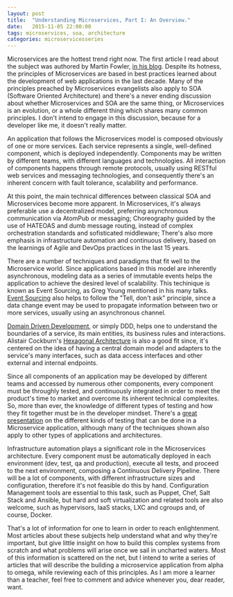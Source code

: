 ```yaml
---
layout: post
title:  "Understanding Microservices, Part I: An Overview."
date:   2015-11-05 22:00:00
tags: microservices, soa, architecture
categories: microservicesseries
---
```


Microservices are the hottest trend right now. The first article I read about the subject was authored by Martin Fowler, [in his blog][microservices]. Despite its hotness, the principles of Microservices are based in best practices learned about the development of web applications in the last decade. Many of the principles preached by Microservices evangelists also apply to SOA (Software Oriented Architecture) and there's a never ending discussion about whether Microservices and SOA are the same thing, or Microservices is an evolution, or a whole different thing which shares many common principles. I don't intend to engage in this discussion, because for a developer like me, it doesn't really matter.

An application that follows the Microservices model is composed obviously of one or more services. Each service represents a single, well-defined component, which is deployed independently. Components may be written by different teams, with different languages and technologies. All interaction of components happens through remote protocols, usually using RESTful web services and messaging technologies, and consequently there's an inherent concern with fault tolerance, scalability and performance.

At this point, the main technical differences between classical SOA and Microservices become more apparent. In Microservices, it's always preferable use a decentralized model, preferring asynchronous communication via AtomPub or messaging; Choreography guided by the use of HATEOAS and dumb message routing, instead of complex orchestration standards and sofisticated middleware; There's also more emphasis in infrastructure automation and continuous delivery, based on the learnings of Agile and DevOps practices in the last 15 years.

There are a number of techniques and paradigms that fit well to the Microservice world. Since applications based in this model are inherently asynchronous, modeling data as a series of immutable events helps the application to achieve the desired level of scalability. This techinique is known as Event Sourcing, as Greg Young mentioned in his many talks. [Event Sourcing][eventsourcing] also helps to follow the "Tell, don't ask" principle, since a data change event may be used to propagate information between two or more services, usually using an asynchronous channel.

[Domain Driven Development][ddd], or simply DDD, helps one to understand the boundaries of a service, its main entities, its business rules and interactions. Alistair Cockburn's [Hexagonal Architecture][hexagonalarch] is also a good fit since, it's centered on the idea of having a central domain model and adapters to the service's many interfaces, such as data access interfaces and other external and internal endpoints.

Since all components of an application may be developed by different teams and accessed by numerous other components, every component must be throughly tested, and continuously integrated in order to meet the product's time to market and overcome its inherent technical complexites. So, more than ever, the knowledge of different types of testing and how they fit together must be in the developer mindset. There's a [great presentation][microservicetesting] on the different kinds of testing that can be done in a Microservice application, although many of the techniques shown also apply to other types of applications and architectures.

Infrastructure automation plays a significant role in the Microservices architecture. Every component must be automatically deployed in each environment (dev, test, qa and production), execute all tests, and proceed to the next environment, composing a Continuous Delivery Pipeline. There will be a lot of components, with different infrastructure sizes and configuration, therefore it's not feasible do this by hand. Configuration Management tools are essential to this task, such as Puppet, Chef, Salt Stack and Ansible, but hard and soft virtualization and related tools are also welcome, such as hypervisors, IaaS stacks, LXC and cgroups and, of course, Docker.

That's a lot of information for one to learn in order to reach enlightenment. Most articles about these subjects help understand what and why they're important, but give little insight on how to build this complex systems from scratch and what problems will arise once we sail in uncharted waters. Most of this information is scattered on the net, but I intend to write a series of articles that will describe the building a microservice application from alpha to omega, while reviewing each of this principles.
As I am more a learner than a teacher, feel free to comment and advice whenever you, dear reader, want.

[microservices]: http://martinfowler.com/articles/microservices.html
[eventsourcing]: http://codebetter.com/gregyoung/2010/02/20/why-use-event-sourcing/
[ddd]: http://www.amazon.com.br/Domain-Driven-Design-Tackling-Complexity-Software/dp/0321125215
[hexagonalarch]: http://alistair.cockburn.us/Hexagonal+architecture
[microservicetesting]: http://martinfowler.com/articles/microservice-testing/
